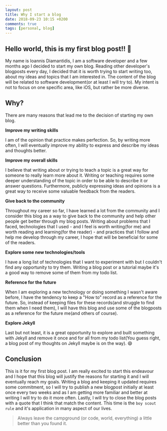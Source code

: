 ```yaml
---
layout: post
title: Why I start a blog
date: 2018-09-23 10:15 +0200
comments: true
tags: [personal, blog]
---
```


## Hello world, this is my first blog post!! :rocket:
My name is Ioannis Diamantidis, I am a software developer and a few months ago I decided to start my own blog. Reading other developer's blogposts every day, I decided that it is worth trying to start writing too, about my ideas and topics that I am interested in. The content of the blog will be related to software development(or at least I will try to). My intent is not to focus on one specific area, like iOS, but rather be more diverse.

## Why?

There are many reasons that lead me to the decision of starting my own blog. 

**Improve my writing skills** 

I am of the opinion that practice makes perfection. So, by writing more often, I will eventually improve my ability to express and describe my ideas and thoughts better.


**Improve my overall skills** 

I believe that writing about or trying to teach a topic is a great way for someone to really learn more about it. Writing or teaching requires some deeper understanding of the topic in order to be able to describe it or answer questions.
Furthermore, publicly expressing ideas and opinions is a great way to receive some valuable feedback from the readers.


**Give back to the community**

Throughout my career so far, I have learned a lot from the community and I consider this blog as a way to give back to the community and help other people get better through my blog posts. Writing about problems that I faced, technologies that I used - and I feel is worth writing(for me) and worth reading and learning(for the reader) - and practices that I follow and help me develop through my career, I hope that will be beneficial for some of the readers.


**Explore some new technologies/tools**

I have a long list of technologies that I want to experiment with but I couldn't find any opportunity to try them. Writing a blog post or a tutorial maybe it's a good way to remove some of them from my todo list.

**Reference for the future** 

When I am exploring a new technology or doing something I wasn't aware before, I have the tendency to keep a "How to" record as a reference for the future. So, instead of keeping files for these records(and struggle to find them when I need them), I will have this blog and use some of the blogposts as a reference for the future me(and others of course).

**Explore Jekyll**

Last but not least, it is a great opportunity to explore and built something with Jekyll and remove it once and for all from my todo list(You guess right, a blog post of my thoughts on Jekyll maybe is on the way). :smile:


## Conclusion
This is it for my first blog post. I am really excited to start this endeavour and I hope that this blog will justify the reasons for starting it and I will eventually reach my goals. Writing a blog and keeping it updated requires some commitment, so I will try to publish a new blogpost initially at least once every two weeks and as I am getting more familiar and better at writing I will try to do it more often.
Lastly, I will try to close the blog posts with a quote that I think that match the content. This time is the `boy scout rule` and it's application in many aspect of our lives.
> Always leave the campground (or code, world, everything) a little better than you found it.

